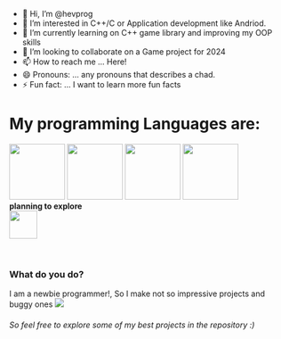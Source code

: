 - 👋 Hi, I’m @hevprog
- 👀 I’m interested in C++/C or Application development like Andriod. 
- 🌱 I’m currently learning on C++ game library and improving my OOP skills
- 💞️ I’m looking to collaborate on a Game project for 2024 
- 📫 How to reach me ... Here!
- 😄 Pronouns: ... any pronouns that describes a chad.
- ⚡ Fun fact: ... I want to learn more fun facts
<html>
  <h1>My programming Languages are: </h1>
  <p>
  <img height=100 src="https://upload.wikimedia.org/wikipedia/commons/1/18/ISO_C%2B%2B_Logo.svg"></img>
  <img height = 100 src="https://i.namu.wiki/i/KcqDuQYTxNpUcLIMZTg28QXse0XiWx1G7K68kYYCo1GuhoHmhB_V8Qe9odGGt0BH9-0nQZTN53WXTNpDmwVfWQ.svg"></img>
  <img height = 100 src="https://raw.githubusercontent.com/abranhe/programming-languages-logos/e1be48ad2dffe3e6e0e24fdefa9e740167fb2315/src/java/java.svg"></img>
  <img height = 100 src ="https://raw.githubusercontent.com/abranhe/programming-languages-logos/e1be48ad2dffe3e6e0e24fdefa9e740167fb2315/src/python/python.svg"></img>
  <b><br> planning to explore</b><br> <img height = 50 src= https://upload.wikimedia.org/wikipedia/commons/thumb/9/99/Unofficial_JavaScript_logo_2.svg/1200px-Unofficial_JavaScript_logo_2.svg.png></img>
  <p><br>
  <h3>What do you do?<br></h3>
  I am a newbie programmer!, So I make not so impressive projects and buggy ones
  <img src="https://media.tenor.com/pPKOYQpTO8AAAAAM/monkey-developer.gif"></img>
  <h6>So feel free to explore some of my best projects in the repository :)</h6>
</html>
<!---
hevprog/hevprog is a ✨ special ✨ repository because its `README.md` (this file) appears on your GitHub profile.
You can click the Preview link to take a look at your changes.
--->
